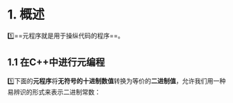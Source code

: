 # 1. 概述

:one:==元程序就是用于操纵代码的程序==。



## 1.1 在C++中进行元编程

:one:下面的**元程序**将**无符号的十进制数值**转换为等价的**二进制值**，允许我们用一种易辨识的形式来表示二进制常数：

```c++

```

